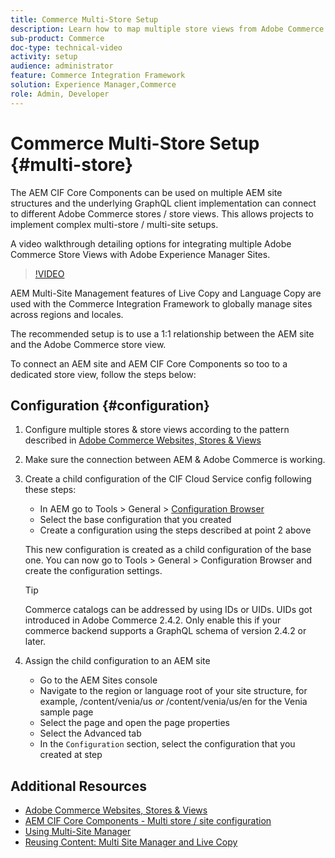 ```yaml
---
title: Commerce Multi-Store Setup
description: Learn how to map multiple store views from Adobe Commerce to AEM. This allows projects to support multi-tenant and multi-lingual use cases.
sub-product: Commerce
doc-type: technical-video
activity: setup
audience: administrator
feature: Commerce Integration Framework
solution: Experience Manager,Commerce
role: Admin, Developer
---
```

# Commerce Multi-Store Setup {#multi-store}

The AEM CIF Core Components can be used on multiple AEM site structures and the underlying GraphQL client implementation can connect to different Adobe Commerce stores / store views. This allows projects to implement complex multi-store / multi-site setups.

A video walkthrough detailing options for integrating multiple Adobe Commerce Store Views with Adobe Experience Manager Sites. 

>[!VIDEO](https://video.tv.adobe.com/v/28952/?quality=12)

AEM Multi-Site Management features of Live Copy and Language Copy are used with the Commerce Integration Framework to globally manage sites across regions and locales.

The recommended setup is to use a 1:1 relationship between the AEM site and the Adobe Commerce store view.

To connect an AEM site and AEM CIF Core Components so too to a dedicated store view, follow the steps below:

## Configuration {#configuration}

1. Configure multiple stores & store views according to the pattern described in [Adobe Commerce Websites, Stores & Views](https://experienceleague.adobe.com/docs/commerce-admin/start/setup/websites-stores-views.html)

2. Make sure the connection between AEM & Adobe Commerce is working.

3. Create a child configuration of the CIF Cloud Service config following these steps:

   * In AEM go to Tools > General > [Configuration Browser](/help/sites-administering/configurations.md#using-configuration-browser)
   * Select the base configuration that you created
   * Create a configuration using the steps described at point 2 above

   This new configuration is created as a child configuration of the base one. You can now go to Tools > General > Configuration Browser and create the configuration settings.

   >[!TIP]
   >
   >Commerce catalogs can be addressed by using IDs or UIDs. UIDs got introduced in Adobe Commerce 2.4.2. Only enable this if your commerce backend supports a GraphQL schema of version 2.4.2 or later.

4. Assign the child configuration to an AEM site

   * Go to the AEM Sites console
   * Navigate to the region or language root of your site structure, for example,  /content/venia/us _or_ /content/venia/us/en for the Venia sample page
   * Select the page and open the page properties
   * Select the Advanced tab
   * In the `Configuration` section, select the configuration that you created at step

## Additional Resources

* [Adobe Commerce Websites, Stores & Views](https://experienceleague.adobe.com/docs/commerce-admin/start/setup/websites-stores-views.html)
* [AEM CIF Core Components - Multi store / site configuration](https://github.com/adobe/aem-core-cif-components#multi-store--site-configuration)
* [Using Multi-Site Manager](https://experienceleague.adobe.com/docs/experience-manager-learn/sites/translation/multi-site-manager-feature-video-use.html)
* [Reusing Content: Multi Site Manager and Live Copy](/help/sites-administering/msm.md)
